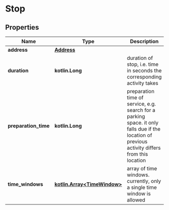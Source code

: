 
# Stop

## Properties
Name | Type | Description | Notes
------------ | ------------- | ------------- | -------------
**address** | [**Address**](Address.md) |  |  [optional]
**duration** | **kotlin.Long** | duration of stop, i.e. time in seconds the corresponding activity takes |  [optional]
**preparation_time** | **kotlin.Long** | preparation time of service, e.g. search for a parking space. it only falls due if the location of previous activity differs from this location |  [optional]
**time_windows** | [**kotlin.Array&lt;TimeWindow&gt;**](TimeWindow.md) | array of time windows. currently, only a single time window is allowed |  [optional]



